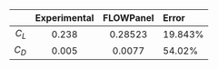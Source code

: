 |           | Experimental  | FLOWPanel                 | Error |
| --------: | :-----------: | :-----------------------: | :---- |
| $C_L$   | 0.238         | 0.28523    | 19.843% |
| $C_D$   | 0.005         | 0.0077    | 54.02% |

